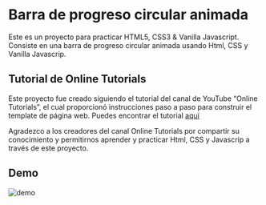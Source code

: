 # Barra de progreso circular animada

Este es un proyecto para practicar HTML5, CSS3 & Vanilla Javascript. Consiste en una barra de progreso circular animada usando Html, CSS y Vanilla Javascrip.

## Tutorial de Online Tutorials
Este proyecto fue creado siguiendo el tutorial del canal de YouTube “Online Tutorials”, el cual proporcionó instrucciones paso a paso para construir el template de página web. Puedes encontrar el tutorial [aquí](https://www.youtube.com/watch?v=EuE13Y5qjzY "aquí")

Agradezco a los creadores del canal Online Tutorials por compartir su conocimiento y permitirnos aprender y practicar Html, CSS y Javascrip a través de este proyecto.

## Demo
![demo](https://github.com/jcyepesgarcia/circular_progress_bar/assets/136846281/8b8536d6-8e1b-4697-af36-237d9b6b43bf)
